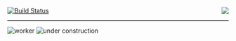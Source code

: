 [![Build Status](https://travis-ci.org/arximboldi/lager.svg?branch=master)](https://travis-ci.org/arximboldi/lager)
<a href="https://sinusoid.al"><img align="right" src="https://cdn.rawgit.com/arximboldi/immer/355a113782aedc2ea22463444014809269c2376d/doc/_static/sinusoidal-badge.svg"></a>


----

![worker](http://www.textfiles.com/underconstruction/CaCapeCanaveralHangar2256construction.gif)
![under construction](http://www.textfiles.com/underconstruction/ininterlinksyouthunder_constructionA.gif)
